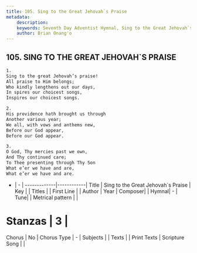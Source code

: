 ```yaml
---
title: 105. Sing to the Great Jehovah`s Praise
metadata:
    description: 
    keywords: Seventh Day Adventist Hymnal, Sing to the Great Jehovah`s Praise, , 
    author: Brian Onang'o
---
```



## 105. SING TO THE GREAT JEHOVAH`S PRAISE

```txt
1.
Sing to the great Jehovah’s praise!
All praise to Him belongs;
Who kindly lengthens out our days,
In spires our choicest songs,
Inspires our choicest songs.

2.
His providence hath brought us through
Another various year;
We all, with vows and anthems new,
Before our God appear,
Before our God appear.

3.
O God, Thy mercies past we own,
And Thy continued care;
To Thee presenting through Thy Son
What e’er we have and are,
What e’er we have and are.
```

- |   -  |
-------------|------------|
Title | Sing to the Great Jehovah`s Praise |
Key |  |
Titles |  |
First Line |  |
Author | 
Year | 
Composer|  |
Hymnal|  - |
Tune|  |
Metrical pattern | |
# Stanzas | 3 |
Chorus | No |
Chorus Type | - |
Subjects |  |
Texts |  |
Print Texts | 
Scripture Song |  |
  
